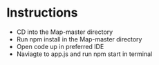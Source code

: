 # Instructions

- CD into the Map-master directory
- Run npm install in the Map-master directory
- Open code up in preferred IDE
- Naviagte to app.js and run npm start in terminal
